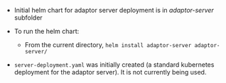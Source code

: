 - Initial helm chart for adaptor server deployment is in *adaptor-server* subfolder
- To run the helm chart:
  - From the current directory, ```helm install adaptor-server adaptor-server/```

- ```server-deployment.yaml``` was initially created (a standard kubernetes deployment for the adaptor server). It is
  not currently being used.